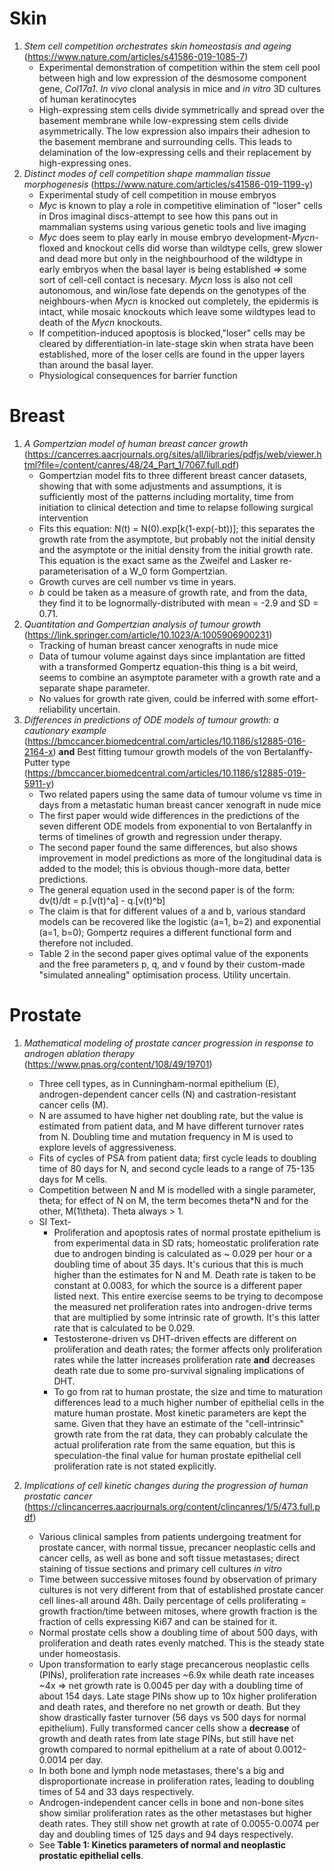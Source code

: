 # Skin
1. _Stem cell competition orchestrates skin homeostasis and ageing_ (https://www.nature.com/articles/s41586-019-1085-7)
    - Experimental demonstration of competition within the stem cell pool between high and low expression of the desmosome component gene, _Col17a1_. _In vivo_ clonal analysis in mice and _in vitro_ 3D cultures of human keratinocytes
    - High-expressing stem cells divide symmetrically and spread over the basement membrane while low-expressing stem cells divide asymmetrically. The low expression also impairs their adhesion to the basement membrane and surrounding cells. This leads to delamination of the low-expressing cells and their replacement by high-expressing ones.
2. _Distinct modes of cell competition shape mammalian tissue morphogenesis_ (https://www.nature.com/articles/s41586-019-1199-y)
    - Experimental study of cell competition in mouse embryos
    - _Myc_ is known to play a role in competitive elimination of "loser" cells in Dros imaginal discs-attempt to see how this pans out in mammalian systems using various genetic tools and live imaging
    - _Myc_ does seem to play early in mouse embryo development-_Mycn_-floxed and knockout cells did worse than wildtype cells, grew slower and dead more but only in the neighbourhood of the wildtype in early embryos when the basal layer is being established => some sort of cell-cell contact is necesary. _Mycn_ loss is also not cell autonomous, and win/lose fate depends on the genotypes of the neighbours-when _Mycn_ is knocked out completely, the epidermis is intact, while mosaic knockouts which leave some wildtypes lead to death of the _Mycn_ knockouts.
    - If competition-induced apoptosis is blocked,"loser" cells may be cleared by differentiation-in late-stage skin when strata have been established, more of the loser cells are found in the upper layers than around the basal layer.
    - Physiological consequences for barrier function

# Breast
1. _A Gompertzian model of human breast cancer growth_ (https://cancerres.aacrjournals.org/sites/all/libraries/pdfjs/web/viewer.html?file=/content/canres/48/24_Part_1/7067.full.pdf)
    - Gompertzian model fits to three different breast cancer datasets, showing that with some adjustments and assumptions, it is sufficiently most of the patterns including mortality, time from initiation to clinical detection and time to relapse following surgical intervention
    - Fits this equation: N(t) = N(0).exp[k(1-exp(-bt))]; this separates the growth rate from the asymptote, but probably not the initial density and the asymptote or the initial density from the initial growth rate. This equation is the exact same as the Zweifel and Lasker re-parameterisation of a W_0 form Gompertzian.
    - Growth curves are cell number vs time in years.
    - *b* could be taken as a measure of growth rate, and from the data, they find it to be lognormally-distributed with mean = -2.9 and SD = 0.71.
2. _Quantitation and Gompertzian analysis of tumour growth_ (https://link.springer.com/article/10.1023/A:1005906900231)
    - Tracking of human breast cancer xenografts in nude mice
    - Data of tumour volume against days since implantation are fitted with a transformed Gompertz equation-this thing is a bit weird, seems to combine an asymptote parameter with a growth rate and a separate shape parameter.
    - No values for growth rate given, could be inferred with some effort-reliability uncertain.
3. _Differences in predictions of ODE models of tumour growth: a cautionary example_ (https://bmccancer.biomedcentral.com/articles/10.1186/s12885-016-2164-x) **and** Best fitting tumour growth models of the von Bertalanffy-Putter type (https://bmccancer.biomedcentral.com/articles/10.1186/s12885-019-5911-y)
    - Two related papers using the same data of tumour volume vs time in days from a metastatic human breast cancer xenograft in nude mice
    - The first paper would wide differences in the predictions of the seven different ODE models from exponential to von Bertalanffy in terms of timelines of growth and regression under therapy.
    - The second paper found the same differences, but also shows improvement in model predictions as more of the longitudinal data is added to the model; this is obvious though-more data, better predictions.
    - The general equation used in the second paper is of the form: dv(t)/dt = p.[v(t)^a] - q.[v(t)^b]
    - The claim is that for different values of a and b, various standard models can be recovered like the logistic (a=1, b=2) and exponential (a=1, b=0); Gompertz requires a different functional form and therefore not included.
    - Table 2 in the second paper gives optimal value of the exponents and the free parameters p, q, and v found by their custom-made "simulated annealing" optimisation process. Utility uncertain.

# Prostate
1. _Mathematical modeling of prostate cancer progression in response to androgen ablation therapy_ (https://www.pnas.org/content/108/49/19701)
    - Three cell types, as in Cunningham-normal epithelium (E), androgen-dependent cancer cells (N) and castration-resistant cancer cells (M).
    - N are assumed to have higher net doubling rate, but the value is estimated from patient data, and M have different turnover rates from N. Doubling time and mutation frequency in M is used to explore levels of aggressiveness.
    - Fits of cycles of PSA from patient data; first cycle leads to doubling time of 80 days for N, and second cycle leads to a range of 75-135 days for M cells.
    - Competition between N and M is modelled with a single parameter, theta; for effect of N on M, the term becomes theta*N and for the other, M(1\theta). Theta always > 1.
    - SI Text-
        - Proliferation and apoptosis rates of normal prostate epithelium is from experimental data in SD rats; homeostatic proliferation rate due to androgen binding is calculated as ~ 0.029 per hour or a doubling time of about 35 days. It's curious that this is much higher than the estimates for N and M. Death rate is taken to be constant at 0.0083, for which the source is a different paper listed next. This entire exercise seems to be trying to decompose the measured net proliferation rates into androgen-drive terms that are multiplied by some intrinsic rate of growth. It's this latter rate that is calculated to be 0.029.
        - Testosterone-driven vs DHT-driven effects are different on proliferation and death rates; the former affects only proliferation rates while the latter increases proliferation rate **and** decreases death rate due to some pro-survival signaling implications of DHT.
        - To go from rat to human prostate, the size and time to maturation differences lead to a much higher number of epithelial cells in the mature human prostate. Most kinetic parameters are kept the same. Given that they have an estimate of the "cell-intrinsic" growth rate from the rat data, they can probably calculate the actual proliferation rate from the same equation, but this is speculation-the final value for human prostate epithelial cell proliferation rate is not stated explicitly.

2. _Implications of cell kinetic changes during the progression of human prostatic cancer_ (https://clincancerres.aacrjournals.org/content/clincanres/1/5/473.full.pdf)
    - Various clinical samples from patients undergoing treatment for prostate cancer, with normal tissue, precancer neoplastic cells and cancer cells, as well as bone and soft tissue metastases; direct staining of tissue sections and primary cell cultures _in vitro_
    - Time between successive mitoses found by observation of primary cultures is not very different from that of established prostate cancer cell lines-all around 48h. Daily percentage of cells proliferating = growth fraction/time between mitoses, where growth fraction is the fraction of cells expressing Ki67 and can be stained for it.
    - Normal prostate cells show a doubling time of about 500 days, with proliferation and death rates evenly matched. This is the steady state under homeostasis.
    - Upon transformation to early stage precancerous neoplastic cells (PINs), proliferation rate increases ~6.9x while death rate inceases ~4x => net growth rate is 0.0045 per day with a doubling time of about 154 days. Late stage PINs show up to 10x higher proliferation and death rates, and therefore no net growth or death. But they show drastically faster turnover (56 days vs 500 days for normal epithelium). Fully transformed cancer cells show a **decrease** of growth and death rates from late stage PINs, but still have net growth compared to normal epithelium at a rate of about 0.0012-0.0014 per day.
    - In both bone and lymph node metastases, there's a big and disproportionate increase in proliferation rates, leading to doubling times of 54 and 33 days respectively.
    - Androgen-independent cancer cells in bone and non-bone sites show similar proliferation rates as the other metastases but higher death rates. They still show net growth at rate of 0.0055-0.0074 per day and doubling times of 125 days and 94 days respectively.
    - See **Table 1: Kinetics parameters of normal and neoplastic prostatic epithelial cells**.
